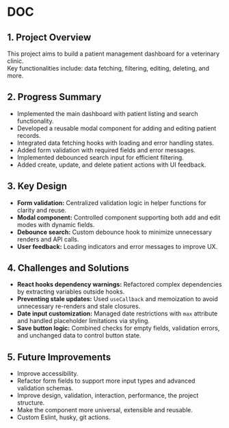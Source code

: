 # DOC


## 1. Project Overview
This project aims to build a  patient management dashboard for a veterinary clinic.  
Key functionalities include: data fetching, filtering, editing, deleting, and more.

## 2. Progress Summary
- Implemented the main dashboard with patient listing and search functionality.
- Developed a reusable modal component for adding and editing patient records.
- Integrated data fetching hooks with loading and error handling states.
- Added form validation with required fields and error messages.
- Implemented debounced search input for efficient filtering.
- Added create, update, and delete patient actions with UI feedback.

## 3. Key Design 
- **Form validation:** Centralized validation logic in helper functions for clarity and reuse.
- **Modal component:** Controlled component supporting both add and edit modes with dynamic fields.
- **Debounce search:** Custom debounce hook to minimize unnecessary renders and API calls.
- **User feedback:** Loading indicators and error messages to improve UX.

## 4. Challenges and Solutions
- **React hooks dependency warnings:** Refactored complex dependencies by extracting variables outside hooks.
- **Preventing stale updates:** Used `useCallback` and memoization to avoid unnecessary re-renders and stale closures.
- **Date input customization:** Managed date restrictions with `max` attribute and handled placeholder limitations via styling.
- **Save button logic:** Combined checks for empty fields, validation errors, and unchanged data to control button state.

## 5. Future Improvements
- Improve accessibility.
- Refactor form fields to support more input types and advanced validation schemas.
- Improve design, validation, interaction, performance, the project structure. 
- Make the component more universal, extensible and reusable.  
- Custom Eslint, husky, git actions.